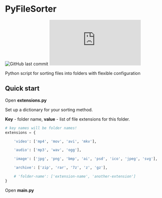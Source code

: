 # PyFileSorter

![GitHub last commit](https://img.shields.io/github/last-commit/moblamobla/PyFileSorter)
![GitHub repo size](https://img.shields.io/github/size/moblamobla/PyFileSorter/main.py)

Python script for sorting files into folders with flexible configuration

## Quick start
Open **extensions.py**

Set up a dictionary for your sorting method.

**Key** - folder name, **value** - list of file extensions for this folder.
```python
# key names will be folder names!
extensions = {

    'video': ['mp4', 'mov', 'avi', 'mkv'],

    'audio': ['mp3', 'wav', 'ogg'],

    'image': ['jpg', 'png', 'bmp', 'ai', 'psd', 'ico', 'jpeg', 'svg'],

    'archive': ['zip', 'rar', '7z', 'z', 'gz'],

    # 'folder-name': ['extension-name', 'another-extension']
}
```

Open **main.py** 
